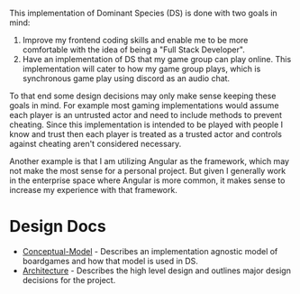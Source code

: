 This implementation of Dominant Species (DS) is done with two goals in mind:

1. Improve my frontend coding skills and enable me to be more comfortable with the idea of being a "Full Stack Developer". 
2. Have an implementation of DS that my game group can play online. This implementation will cater to how my game group plays, which is synchronous game play using discord as an audio chat.

To that end some design decisions may only make sense keeping these goals in mind. For example most gaming implementations would assume each player is an untrusted actor and need to include methods to prevent cheating. Since this implementation is intended to be played with people I know and trust then each player is treated as a trusted actor and controls against cheating aren't considered necessary.

Another example is that I am utilizing Angular as the framework, which may not make the most sense for a personal project. But given I generally work in the enterprise space where Angular is more common, it makes sense to increase my experience with that framework.

# Design Docs
- [Conceptual-Model](./conceptual-model) - Describes an implementation agnostic model of boardgames and how that model is used in DS.
- [Architecture](./architecture) - Describes the high level design and outlines major design decisions for the project.

